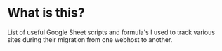 # What is this?
List of useful Google Sheet scripts and formula's I used to track various sites during their migration from one webhost to another.

